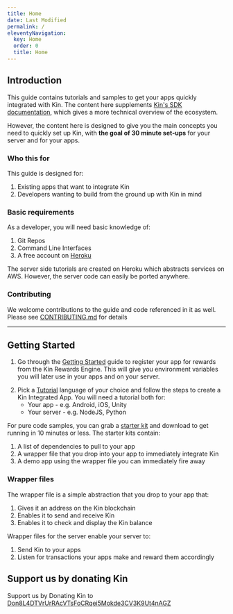 ```yaml
---
title: Home
date: Last Modified
permalink: /
eleventyNavigation:
  key: Home
  order: 0
  title: Home
---
```


## Introduction

This guide contains tutorials and samples to get your apps quickly integrated with Kin. The content here supplements [Kin's SDK documentation](https://docs.kin.org/intro), which gives a more technical overview of the ecosystem.

However, the content here is designed to give you the main concepts you need to quickly set up Kin, with **the goal of 30 minute set-ups** for your server and for your apps.

### Who this for

This guide is designed for:

1. Existing apps that want to integrate Kin
2. Developers wanting to build from the ground up with Kin in mind

### Basic requirements

As a developer, you will need basic knowledge of:

1. Git Repos
2. Command Line Interfaces
3. A free account on [Heroku](https://heroku.com/)

The server side tutorials are created on Heroku which abstracts services on AWS. However, the server code can easily be ported anywhere.

### Contributing

We welcome contributions to the guide and code referenced in it as well. Please see [CONTRIBUTING.md](https://github.com/kintegrate/kintegrate.dev/blob/main/CONTRIBUTING.md) for details

---

## Getting Started

1. Go through the [Getting Started](/tutorials/getting-started/) guide to register your app for rewards from the Kin Rewards Engine. This will give you environment variables you will later use in your apps and on your server.

2) Pick a [Tutorial](/tutorials/) language of your choice and follow the steps to create a Kin Integrated App. You will need a tutorial both for:
   - Your app - e.g. Android, iOS, Unity
   - Your server - e.g. NodeJS, Python

For pure code samples, you can grab a [starter kit](/starters/) and download to get running in 10 minutes or less. The starter kits contain:

1. A list of dependencies to pull to your app
2. A wrapper file that you drop into your app to immediately integrate Kin
3. A demo app using the wrapper file you can immediately fire away

### Wrapper files

The wrapper file is a simple abstraction that you drop to your app that:

1. Gives it an address on the Kin blockchain
2. Enables it to send and receive Kin
3. Enables it to check and display the Kin balance

Wrapper files for the server enable your server to:

1. Send Kin to your apps
2. Listen for transactions your apps make and reward them accordingly

## Support us by donating Kin

<div>
Support us by Donating Kin to <a
 target="_blank"
 class="font-mono text-gray-100"
  href="https://explorer.solana.com/address/Don8L4DTVrUrRAcVTsFoCRqei5Mokde3CV3K9Ut4nAGZ">Don8L4DTVrUrRAcVTsFoCRqei5Mokde3CV3K9Ut4nAGZ</a></div>
